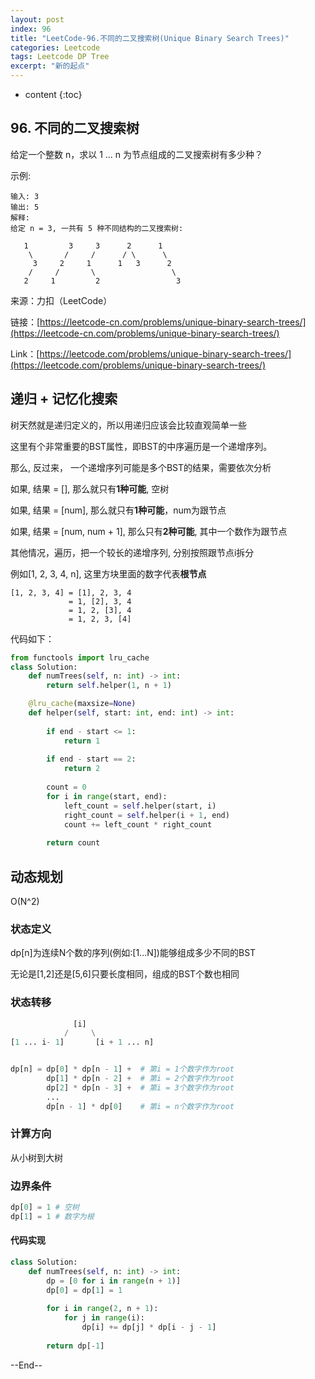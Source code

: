 ```yaml
---
layout: post
index: 96
title: "LeetCode-96.不同的二叉搜索树(Unique Binary Search Trees)"
categories: Leetcode
tags: Leetcode DP Tree
excerpt: "新的起点"
---
```


* content
{:toc}

## 96. 不同的二叉搜索树

给定一个整数 n，求以 1 ... n 为节点组成的二叉搜索树有多少种？

示例:

```
输入: 3
输出: 5
解释:
给定 n = 3, 一共有 5 种不同结构的二叉搜索树:

   1         3     3      2      1
    \       /     /      / \      \
     3     2     1      1   3      2
    /     /       \                 \
   2     1         2                 3
```

来源：力扣（LeetCode）

链接：[https://leetcode-cn.com/problems/unique-binary-search-trees/](https://leetcode-cn.com/problems/unique-binary-search-trees/)

Link：[https://leetcode.com/problems/unique-binary-search-trees/](https://leetcode.com/problems/unique-binary-search-trees/)


## 递归 + 记忆化搜索

树天然就是递归定义的，所以用递归应该会比较直观简单一些

这里有个非常重要的BST属性，即BST的中序遍历是一个递增序列。

那么, 反过来， 一个递增序列可能是多个BST的结果，需要依次分析

如果, 结果 = [], 那么就只有**1种可能**, 空树

如果, 结果 = [num], 那么就只有**1种可能**，num为跟节点

如果, 结果 = [num, num + 1], 那么只有**2种可能**, 其中一个数作为跟节点

其他情况，遍历，把一个较长的递增序列, 分别按照跟节点i拆分

例如[1, 2, 3, 4, n], 这里方块里面的数字代表**根节点**

```
[1, 2, 3, 4] = [1], 2, 3, 4
             = 1, [2], 3, 4
             = 1, 2, [3], 4
             = 1, 2, 3, [4]
```

代码如下：

```python
from functools import lru_cache
class Solution:
    def numTrees(self, n: int) -> int:
        return self.helper(1, n + 1)

    @lru_cache(maxsize=None)  
    def helper(self, start: int, end: int) -> int:
        
        if end - start <= 1:
            return 1
        
        if end - start == 2:
            return 2
        
        count = 0
        for i in range(start, end):
            left_count = self.helper(start, i)
            right_count = self.helper(i + 1, end)
            count += left_count * right_count
            
        return count
```

## 动态规划

O(N^2)

### 状态定义

dp[n]为连续N个数的序列(例如:[1...N])能够组成多少不同的BST

无论是[1,2]还是[5,6]只要长度相同，组成的BST个数也相同

### 状态转移

```python
              [i]
            /     \
[1 ... i- 1]       [i + 1 ... n]


dp[n] = dp[0] * dp[n - 1] +  # 第i = 1个数字作为root
        dp[1] * dp[n - 2] +  # 第i = 2个数字作为root
        dp[2] * dp[n - 3] +  # 第i = 3个数字作为root
        ...
        dp[n - 1] * dp[0]    # 第i = n个数字作为root
```

### 计算方向

从小树到大树

### 边界条件

```python
dp[0] = 1 # 空树
dp[1] = 1 # 数字为根
```

#### 代码实现

```python
class Solution:
    def numTrees(self, n: int) -> int:
        dp = [0 for i in range(n + 1)]
        dp[0] = dp[1] = 1
        
        for i in range(2, n + 1):
            for j in range(i):
                dp[i] += dp[j] * dp[i - j - 1]
                
        return dp[-1]
```
--End--
